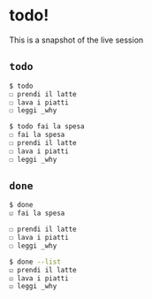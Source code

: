 # todo!

This is a snapshot of the live session

## `todo`

```bash
$ todo
☐ prendi il latte
☐ lava i piatti
☐ leggi _why
```

```bash
$ todo fai la spesa
☐ fai la spesa
☐ prendi il latte
☐ lava i piatti
☐ leggi _why
```


## `done`
```bash
$ done
☑ fai la spesa

☐ prendi il latte
☐ lava i piatti
☐ leggi _why
```

```bash
$ done --list
☑ prendi il latte
☑ lava i piatti
☑ leggi _why
```


